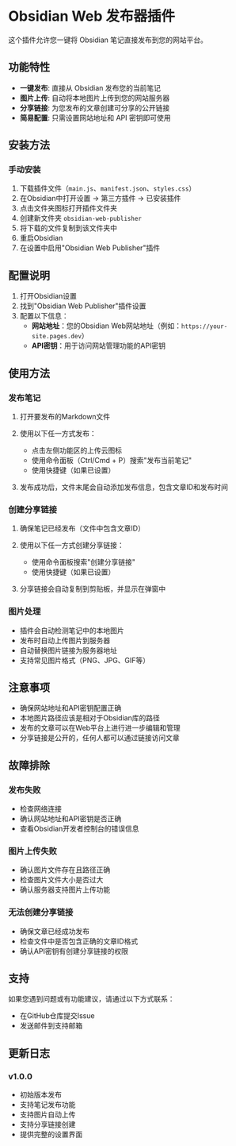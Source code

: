 # Obsidian Web 发布器插件

这个插件允许您一键将 Obsidian 笔记直接发布到您的网站平台。

## 功能特性

- **一键发布**: 直接从 Obsidian 发布您的当前笔记
- **图片上传**: 自动将本地图片上传到您的网站服务器
- **分享链接**: 为您发布的文章创建可分享的公开链接
- **简易配置**: 只需设置网站地址和 API 密钥即可使用

## 安装方法

### 手动安装

1. 下载插件文件（`main.js`、`manifest.json`、`styles.css`）
2. 在Obsidian中打开设置 → 第三方插件 → 已安装插件
3. 点击文件夹图标打开插件文件夹
4. 创建新文件夹 `obsidian-web-publisher`
5. 将下载的文件复制到该文件夹中
6. 重启Obsidian
7. 在设置中启用"Obsidian Web Publisher"插件

## 配置说明

1. 打开Obsidian设置
2. 找到"Obsidian Web Publisher"插件设置
3. 配置以下信息：
   - **网站地址**：您的Obsidian Web网站地址（例如：`https://your-site.pages.dev`）
   - **API密钥**：用于访问网站管理功能的API密钥

## 使用方法

### 发布笔记

1. 打开要发布的Markdown文件
2. 使用以下任一方式发布：
   - 点击左侧功能区的上传云图标
   - 使用命令面板（Ctrl/Cmd + P）搜索"发布当前笔记"
   - 使用快捷键（如果已设置）

3. 发布成功后，文件末尾会自动添加发布信息，包含文章ID和发布时间

### 创建分享链接

1. 确保笔记已经发布（文件中包含文章ID）
2. 使用以下任一方式创建分享链接：
   - 使用命令面板搜索"创建分享链接"
   - 使用快捷键（如果已设置）

3. 分享链接会自动复制到剪贴板，并显示在弹窗中

### 图片处理

- 插件会自动检测笔记中的本地图片
- 发布时自动上传图片到服务器
- 自动替换图片链接为服务器地址
- 支持常见图片格式（PNG、JPG、GIF等）

## 注意事项

- 确保网站地址和API密钥配置正确
- 本地图片路径应该是相对于Obsidian库的路径
- 发布的文章可以在Web平台上进行进一步编辑和管理
- 分享链接是公开的，任何人都可以通过链接访问文章

## 故障排除

### 发布失败
- 检查网络连接
- 确认网站地址和API密钥是否正确
- 查看Obsidian开发者控制台的错误信息

### 图片上传失败
- 确认图片文件存在且路径正确
- 检查图片文件大小是否过大
- 确认服务器支持图片上传功能

### 无法创建分享链接
- 确保文章已经成功发布
- 检查文件中是否包含正确的文章ID格式
- 确认API密钥有创建分享链接的权限

## 支持

如果您遇到问题或有功能建议，请通过以下方式联系：

- 在GitHub仓库提交Issue
- 发送邮件到支持邮箱

## 更新日志

### v1.0.0
- 初始版本发布
- 支持笔记发布功能
- 支持图片自动上传
- 支持分享链接创建
- 提供完整的设置界面
